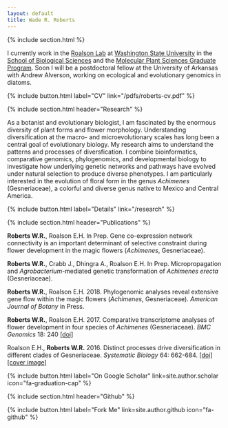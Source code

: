 ```yaml
---
layout: default
title: Wade R. Roberts
---
```

{% include section.html %}

I currently work in the [Roalson Lab](https://roalsonlab.weebly.com) at [Washington State University](https://wsu.edu) in the [School of Biological Sciences](https://sbs.wsu.edu) and the [Molecular Plant Sciences Graduate Program](https://mps.wsu.edu). Soon I will be a postdoctoral fellow at the University of Arkansas with Andrew Alverson, working on ecological and evolutionary genomics in diatoms.

{% include button.html label="CV" link="/pdfs/roberts-cv.pdf" %}

{% include section.html header="Research" %}

As a botanist and evolutionary biologist, I am fascinated by the enormous diversity of plant forms and flower morphology. Understanding diversification at the macro- and microevolutionary scales has long been a central goal of evolutionary biology. My research aims to understand the patterns and processes of diversfication. I combine bioinformatics, comparative genomics, phylogenomics, and developmental biology to investigate how underlying genetic networks and pathways have evolved under natural selection to produce diverse phenotypes. I am particularly interested in the evolution of floral form in the genus _Achimenes_ (Gesneriaceae), a colorful and diverse genus native to Mexico and Central America.

{% include button.html label="Details" link="/research" %}

{% include section.html header="Publications" %}

**Roberts W.R.**, Roalson E.H. In Prep. Gene co-expression network connectivity is an important determinant of selective constraint during flower development in the magic flowers (_Achimenes_, Gesneriaceae).

**Roberts W.R.**, Crabb J., Dhingra A., Roalson E.H. In Prep. Micropropagation and _Agrobacterium_-mediated genetic transformation of _Achimenes erecta_ (Gesneriaceae).

**Roberts W.R.**, Roalson E.H. 2018. Phylogenomic analyses reveal extensive gene flow within the magic flowers (_Achimenes_, Gesneriaceae). _American Journal of Botany_ in Press.

**Roberts W.R.**, Roalson E.H. 2017. Comparative transcriptome analyses of flower development in four species of _Achimenes_ (Gesneriaceae). _BMC Genomics_ 18: 240 [[doi]](https://bmcgenomics.biomedcentral.com/articles/10.1186/s12864-017-3623-8)

Roalson E.H., **Roberts W.R.** 2016. Distinct processes drive diversification in different clades of Gesneriaceae. _Systematic Biology_ 64: 662-684. [[doi]](https://academic.oup.com/sysbio/article/65/4/662/1753444) [[cover image]](https://academic.oup.com/sysbio/article/65/4/i1/1753138)

{% include button.html label="On Google Scholar" link=site.author.scholar icon="fa-graduation-cap" %}

{% include section.html header="Github" %}

{% include button.html label="Fork Me" link=site.author.github icon="fa-github" %}
